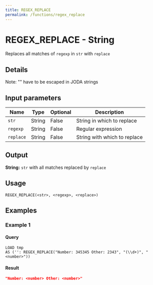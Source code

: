 ```yaml
---
title: REGEX_REPLACE
permalink: /functions/regex_replace
---
```


# REGEX_REPLACE - String

Replaces all matches of `regexp` in `str` with `replace`

## Details

Note: "\" have to be escaped in JODA strings

## Input parameters

| Name | Type | Optional | Description |
| --- | --- | --- | --- |
| `str` | String | False | String in which to replace |
| `regexp` | String | False | Regular expression |
| `replace` | String | False | String with which to replace |

## Output

**String:** `str` with all matches replaced by `replace`

## Usage

```joda
REGEX_REPLACE(<str>, <regexp>, <replace>)
```

## Examples

### Example 1


#### Query
```joda
LOAD tmp
AS ('': REGEX_REPLACE("Number: 345345 Other: 2343", "(\\d+)", "<number>"))
```
#### Result
```json
"Number: <number> Other: <number>"
```


